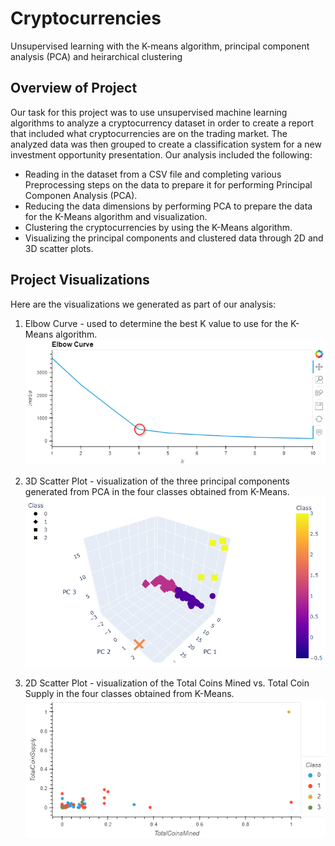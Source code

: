 # Cryptocurrencies
Unsupervised learning with the K-means algorithm, principal component analysis (PCA) and heirarchical clustering

## Overview of Project
Our task for this project was to use unsupervised machine learning algorithms to analyze a cryptocurrency dataset in order to create a report that included what cryptocurrencies are on the trading market. The analyzed data was then grouped to create a classification system for a new investment opportunity presentation. Our analysis included the following:

- Reading in the dataset from a CSV file and completing various Preprocessing steps on the data to prepare it for performing Principal Componen Analysis (PCA).
- Reducing the data dimensions by performing PCA to prepare the data for the K-Means algorithm and visualization.
- Clustering the cryptocurrencies by using the K-Means algorithm.
- Visualizing the principal components and clustered data through 2D and 3D scatter plots.

## Project Visualizations
Here are the visualizations we generated as part of our analysis:

1) Elbow Curve - used to determine the best K value to use for the K-Means algorithm.<br>
![Elbow Curve](https://github.com/jmueller187/Cryptocurrencies/blob/main/Resources/ElbowCurve.png)

2) 3D Scatter Plot - visualization of the three principal components generated from PCA in the four classes obtained from K-Means.<br>
![3D Scatter Plot](https://github.com/jmueller187/Cryptocurrencies/blob/main/Resources/3DScatterPlot.png)

3) 2D Scatter Plot - visualization of the Total Coins Mined vs. Total Coin Supply in the four classes obtained from K-Means.<br>
![2D Scatter Plot](https://github.com/jmueller187/Cryptocurrencies/blob/main/Resources/2DScatterPlot.png)
